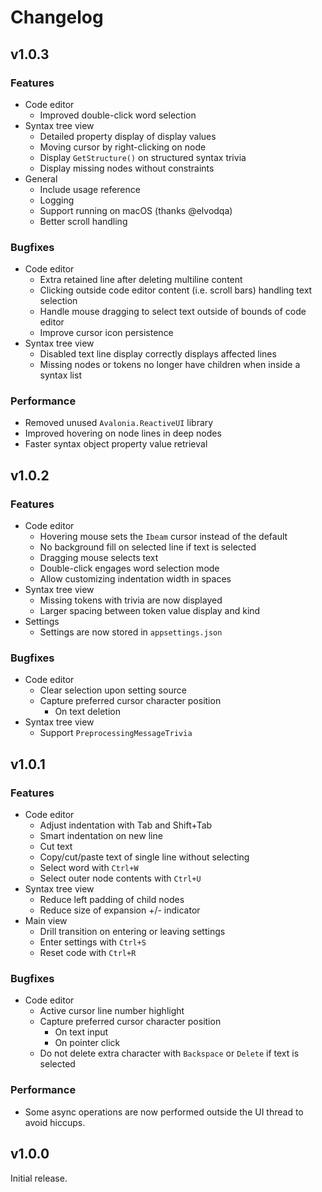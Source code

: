 # Changelog

## v1.0.3

### Features

- Code editor
  - Improved double-click word selection
- Syntax tree view
  - Detailed property display of display values
  - Moving cursor by right-clicking on node
  - Display `GetStructure()` on structured syntax trivia
  - Display missing nodes without constraints
- General
  - Include usage reference
  - Logging
  - Support running on macOS (thanks @elvodqa)
  - Better scroll handling

### Bugfixes

- Code editor
  - Extra retained line after deleting multiline content
  - Clicking outside code editor content (i.e. scroll bars) handling text selection
  - Handle mouse dragging to select text outside of bounds of code editor
  - Improve cursor icon persistence
- Syntax tree view
  - Disabled text line display correctly displays affected lines
  - Missing nodes or tokens no longer have children when inside a syntax list

### Performance

- Removed unused `Avalonia.ReactiveUI` library
- Improved hovering on node lines in deep nodes
- Faster syntax object property value retrieval

## v1.0.2

### Features

- Code editor
  - Hovering mouse sets the `Ibeam` cursor instead of the default
  - No background fill on selected line if text is selected
  - Dragging mouse selects text
  - Double-click engages word selection mode
  - Allow customizing indentation width in spaces
- Syntax tree view
  - Missing tokens with trivia are now displayed
  - Larger spacing between token value display and kind
- Settings
  - Settings are now stored in `appsettings.json`

### Bugfixes

- Code editor
  - Clear selection upon setting source
  - Capture preferred cursor character position
    - On text deletion
- Syntax tree view
  - Support `PreprocessingMessageTrivia`

## v1.0.1

### Features

- Code editor
  - Adjust indentation with Tab and Shift+Tab
  - Smart indentation on new line
  - Cut text
  - Copy/cut/paste text of single line without selecting
  - Select word with `Ctrl+W`
  - Select outer node contents with `Ctrl+U`
- Syntax tree view
  - Reduce left padding of child nodes
  - Reduce size of expansion +/- indicator
- Main view
  - Drill transition on entering or leaving settings
  - Enter settings with `Ctrl+S`
  - Reset code with `Ctrl+R`

### Bugfixes

- Code editor
  - Active cursor line number highlight
  - Capture preferred cursor character position
    - On text input
    - On pointer click
  - Do not delete extra character with `Backspace` or `Delete` if text is selected

### Performance

- Some async operations are now performed outside the UI thread to avoid hiccups.

## v1.0.0

Initial release.

